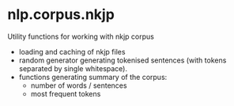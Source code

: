 # nlp.corpus.nkjp
Utility functions for working with nkjp corpus
 - loading and caching of nkjp files
 - random generator generating tokenised sentences (with tokens separated by single whitespace).
 - functions generating summary of the corpus:
    - number of words / sentences
    - most frequent tokens

